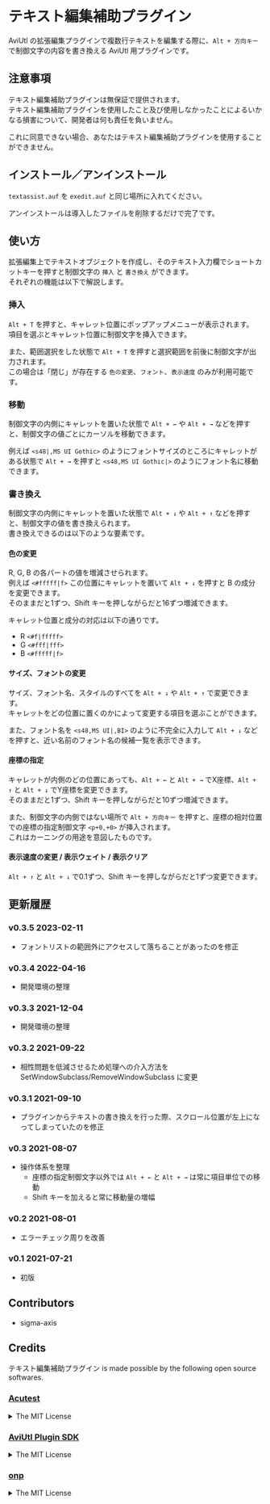 # テキスト編集補助プラグイン

AviUtl の拡張編集プラグインで複数行テキストを編集する際に、`Alt + 方向キー` で制御文字の内容を書き換える AviUtl 用プラグインです。

## 注意事項

テキスト編集補助プラグインは無保証で提供されます。  
テキスト編集補助プラグインを使用したこと及び使用しなかったことによるいかなる損害について、開発者は何も責任を負いません。

これに同意できない場合、あなたはテキスト編集補助プラグインを使用することができません。

## インストール／アンインストール

`textassist.auf` を `exedit.auf` と同じ場所に入れてください。

アンインストールは導入したファイルを削除するだけで完了です。

## 使い方

拡張編集上でテキストオブジェクトを作成し、そのテキスト入力欄でショートカットキーを押すと制御文字の `挿入` と `書き換え` ができます。  
それぞれの機能は以下で解説します。

### 挿入

`Alt + T` を押すと、キャレット位置にポップアップメニューが表示されます。  
項目を選ぶとキャレット位置に制御文字を挿入できます。

また、範囲選択をした状態で `Alt + T` を押すと選択範囲を前後に制御文字が出力されます。  
この場合は「閉じ」が存在する `色の変更`、`フォント`、`表示速度` のみが利用可能です。

### 移動

制御文字の内側にキャレットを置いた状態で `Alt + ←` や `Alt + →` などを押すと、制御文字の値ごとにカーソルを移動できます。

例えば `<s48|,MS UI Gothic>` のようにフォントサイズのところにキャレットがある状態で `Alt + →` を押すと `<s48,MS UI Gothic|>` のようにフォント名に移動できます。

### 書き換え

制御文字の内側にキャレットを置いた状態で `Alt + ↓` や `Alt + ↑` などを押すと、制御文字の値を書き換えられます。  
書き換えできるのは以下のような要素です。

#### 色の変更

R, G, B の各パートの値を増減させられます。  
例えば `<#fffff|f>` この位置にキャレットを置いて `Alt + ↓` を押すと B の成分を変更できます。  
そのままだと1ずつ、Shift キーを押しながらだと16ずつ増減できます。

キャレット位置と成分の対応は以下の通りです。

- R `<#f|fffff>`
- G `<#fff|fff>`
- B `<#fffff|f>`

#### サイズ、フォントの変更

サイズ、フォント名、スタイルのすべてを `Alt + ↓` や `Alt + ↑` で変更できます。  
キャレットをどの位置に置くのかによって変更する項目を選ぶことができます。

また、フォント名を `<s48,MS UI|,BI>` のように不完全に入力して `Alt + ↓` などを押すと、近い名前のフォント名の候補一覧を表示できます。

#### 座標の指定

キャレットが内側のどの位置にあっても、`Alt + ←` と `Alt + →` でX座標、`Alt + ↑` と `Alt + ↓` でY座標を変更できます。  
そのままだと1ずつ、Shift キーを押しながらだと10ずつ増減できます。

また、制御文字の内側ではない場所で `Alt + 方向キー` を押すと、座標の相対位置での座標の指定制御文字 `<p+0,+0>` が挿入されます。  
これはカーニングの用途を意図したものです。

#### 表示速度の変更 / 表示ウェイト / 表示クリア

`Alt + ↑` と `Alt + ↓` で0.1ずつ、Shift キーを押しながらだと1ずつ変更できます。

更新履歴
--------

### v0.3.5 2023-02-11

- フォントリストの範囲外にアクセスして落ちることがあったのを修正

### v0.3.4 2022-04-16

- 開発環境の整理

### v0.3.3 2021-12-04

- 開発環境の整理

### v0.3.2 2021-09-22

- 相性問題を低減させるため処理への介入方法を SetWindowSubclass/RemoveWindowSubclass に変更

### v0.3.1 2021-09-10

- プラグインからテキストの書き換えを行った際、スクロール位置が左上になってしまっていたのを修正

### v0.3 2021-08-07

- 操作体系を整理
  - 座標の指定制御文字以外では `Alt + ←` と `Alt + →` は常に項目単位での移動
  - Shift キーを加えると常に移動量の増幅

### v0.2 2021-08-01

- エラーチェック周りを改善

### v0.1 2021-07-21

- 初版

Contributors
------------

- sigma-axis

Credits
-------

テキスト編集補助プラグイン is made possible by the following open source softwares.

### [Acutest](https://github.com/mity/acutest)

<details>
<summary>The MIT License</summary>

```
The MIT License (MIT)

Copyright © 2013-2019 Martin Mitáš

Permission is hereby granted, free of charge, to any person obtaining a
copy of this software and associated documentation files (the “Software”),
to deal in the Software without restriction, including without limitation
the rights to use, copy, modify, merge, publish, distribute, sublicense,
and/or sell copies of the Software, and to permit persons to whom the
Software is furnished to do so, subject to the following conditions:

The above copyright notice and this permission notice shall be included
in all copies or substantial portions of the Software.

THE SOFTWARE IS PROVIDED “AS IS”, WITHOUT WARRANTY OF ANY KIND, EXPRESS
OR IMPLIED, INCLUDING BUT NOT LIMITED TO THE WARRANTIES OF MERCHANTABILITY,
FITNESS FOR A PARTICULAR PURPOSE AND NONINFRINGEMENT. IN NO EVENT SHALL
THE AUTHORS OR COPYRIGHT HOLDERS BE LIABLE FOR ANY CLAIM, DAMAGES OR OTHER
LIABILITY, WHETHER IN AN ACTION OF CONTRACT, TORT OR OTHERWISE, ARISING
FROM, OUT OF OR IN CONNECTION WITH THE SOFTWARE OR THE USE OR OTHER DEALINGS
IN THE SOFTWARE.
```
</details>

### [AviUtl Plugin SDK](http://spring-fragrance.mints.ne.jp/aviutl/)

<details>
<summary>The MIT License</summary>

```
The MIT License

Copyright (c) 1999-2012 Kenkun

Permission is hereby granted, free of charge, to any person obtaining a copy
of this software and associated documentation files (the "Software"), to deal
in the Software without restriction, including without limitation the rights
to use, copy, modify, merge, publish, distribute, sublicense, and/or sell
copies of the Software, and to permit persons to whom the Software is
furnished to do so, subject to the following conditions:

The above copyright notice and this permission notice shall be included in
all copies or substantial portions of the Software.

THE SOFTWARE IS PROVIDED "AS IS", WITHOUT WARRANTY OF ANY KIND, EXPRESS OR
IMPLIED, INCLUDING BUT NOT LIMITED TO THE WARRANTIES OF MERCHANTABILITY,
FITNESS FOR A PARTICULAR PURPOSE AND NONINFRINGEMENT. IN NO EVENT SHALL THE
AUTHORS OR COPYRIGHT HOLDERS BE LIABLE FOR ANY CLAIM, DAMAGES OR OTHER
LIABILITY, WHETHER IN AN ACTION OF CONTRACT, TORT OR OTHERWISE, ARISING FROM,
OUT OF OR IN CONNECTION WITH THE SOFTWARE OR THE USE OR OTHER DEALINGS IN
THE SOFTWARE.
```
</details>

### [onp](https://github.com/convto/onp)

<details>
<summary>The MIT License</summary>

```
MIT License

Copyright (c) 2019 YuyaOkumura

Permission is hereby granted, free of charge, to any person obtaining a copy
of this software and associated documentation files (the "Software"), to deal
in the Software without restriction, including without limitation the rights
to use, copy, modify, merge, publish, distribute, sublicense, and/or sell
copies of the Software, and to permit persons to whom the Software is
furnished to do so, subject to the following conditions:

The above copyright notice and this permission notice shall be included in all
copies or substantial portions of the Software.

THE SOFTWARE IS PROVIDED "AS IS", WITHOUT WARRANTY OF ANY KIND, EXPRESS OR
IMPLIED, INCLUDING BUT NOT LIMITED TO THE WARRANTIES OF MERCHANTABILITY,
FITNESS FOR A PARTICULAR PURPOSE AND NONINFRINGEMENT. IN NO EVENT SHALL THE
AUTHORS OR COPYRIGHT HOLDERS BE LIABLE FOR ANY CLAIM, DAMAGES OR OTHER
LIABILITY, WHETHER IN AN ACTION OF CONTRACT, TORT OR OTHERWISE, ARISING FROM,
OUT OF OR IN CONNECTION WITH THE SOFTWARE OR THE USE OR OTHER DEALINGS IN THE
SOFTWARE.
```
</details>
